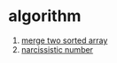# algorithm

1. [merge two sorted array](./src/MergeTwoSortedArray.c)
2. [narcissistic number](./src/narcissisticNumber.c)
